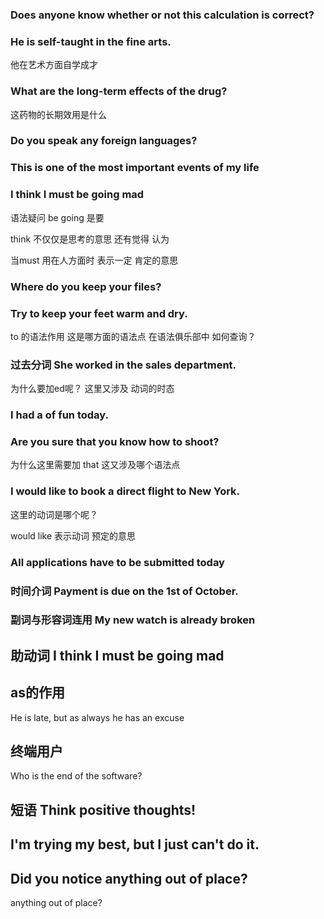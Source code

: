 ### Does anyone know whether or not this calculation is correct?



### He is self-taught in the fine arts.

他在艺术方面自学成才



### What are the long-term effects of the drug?

这药物的长期效用是什么



### Do you speak any foreign languages?



### This is one of the most important events of my life





### I think I must be going mad

语法疑问  be going  是要

think 不仅仅是思考的意思  还有觉得 认为

当must 用在人方面时  表示一定 肯定的意思





### Where do you keep your files?





### Try to keep your feet warm and dry.

to 的语法作用  这是哪方面的语法点 在语法俱乐部中 如何查询？



### 过去分词 She worked in the sales department.

为什么要加ed呢？ 这里又涉及 动词的时态





### I had a of fun today.





### Are you sure that you know how to shoot?

为什么这里需要加 that 这又涉及哪个语法点



### I would like to book a direct flight to New York.

这里的动词是哪个呢？

would like 表示动词  预定的意思









### All applications  have to be submitted today



### 时间介词 Payment is due on the 1st of October. 









###  副词与形容词连用 My new watch is already broken





## 助动词 I think I must be going mad 







## as的作用

He is late, but as always he has an excuse





## 终端用户

Who is the end of the software?









## 短语 Think positive thoughts! 











## I'm trying my best, but I just can't do it.







## Did you notice anything out of place?

anything out of place?   
